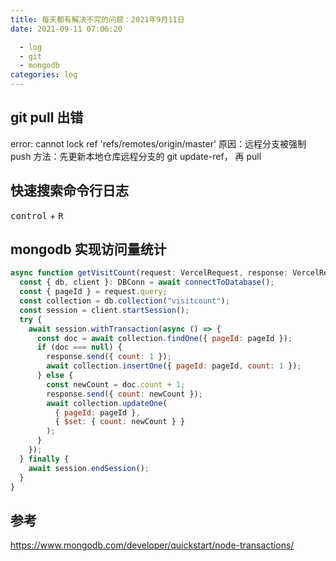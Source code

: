 ```yaml
---
title: 每天都有解决不完的问题：2021年9月11日
date: 2021-09-11 07:06:20

  - log
  - git
  - mongodb
categories: log
---
```


## git pull 出错

error: cannot lock ref 'refs/remotes/origin/master'
原因：远程分支被强制 push
方法：先更新本地仓库远程分支的 git update-ref， 再 pull

## 快速搜索命令行日志

<kbd>control</kbd> + <kbd>R </kbd>

## mongodb 实现访问量统计

```js
async function getVisitCount(request: VercelRequest, response: VercelResponse) {
  const { db, client }: DBConn = await connectToDatabase();
  const { pageId } = request.query;
  const collection = db.collection("visitcount");
  const session = client.startSession();
  try {
    await session.withTransaction(async () => {
      const doc = await collection.findOne({ pageId: pageId });
      if (doc === null) {
        response.send({ count: 1 });
        await collection.insertOne({ pageId: pageId, count: 1 });
      } else {
        const newCount = doc.count + 1;
        response.send({ count: newCount });
        await collection.updateOne(
          { pageId: pageId },
          { $set: { count: newCount } }
        );
      }
    });
  } finally {
    await session.endSession();
  }
}
```

## 参考

https://www.mongodb.com/developer/quickstart/node-transactions/
